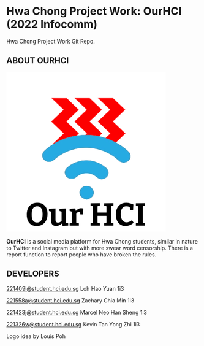 # Hwa Chong Project Work: OurHCI (2022 Infocomm)
Hwa Chong Project Work Git Repo.

## ABOUT OURHCI
![OurHci](ourhci-logo.png)

**OurHCI** is a social media platform for 
Hwa Chong students, similar in nature
to Twitter and Instagram but with more swear
word censorship. There is a report function to report people who have broken the rules.
 


## DEVELOPERS
221409l@student.hci.edu.sg Loh Hao Yuan 1i3

221558a@student.hci.edu.sg Zachary Chia Min 1i3

221423j@student.hci.edu.sg Marcel Neo Han Sheng 1i3

221326w@student.hci.edu.sg Kevin Tan Yong Zhi 1i3

Logo idea by Louis Poh






